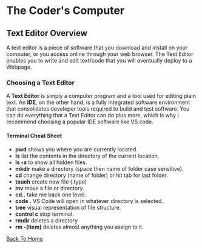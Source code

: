 # The Coder's Computer

## Text Editor Overview

A text editor is a piece of software that you download and install on
your computer, or you access online through your web browser. The Text Editor enables you to write and edit text/code that you will eventually deploy to a Webpage.

### Choosing a Text Editor

A **Text Editor** is simply a computer program and a tool used for editing plain text. An **IDE**, on the other hand, is a fully integrated software environment that consolidates developer tools required to build and test software. You can do everything that a Text Editor can do plus more, which is why I recommend choosing a popular IDE software like VS code.

#### Terminal Cheat Sheet

- **pwd** shows you where you are currently located.
- **ls** list the contents in the directory of the current location.
- **ls -a** to show all hidden files.
- **mkdir**  make a directory (space then name of folder case sensitive).
- **cd** change directory (name of folder) or hit tab for last folder.
- **touch** create new file (.type)
- **mv** move a file or directory.
- **cd..**  take me back one level.
- **code .** VS Code will open in whatever directory is selected.
- **tree** visual representation of file structure.
- **control c** stop terminal.
- **rmdir** deletes a directory
- **rm -(item)** deletes almost anything you assign to it.

[Back To Home](../README.md)
